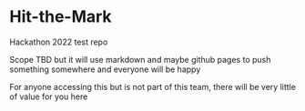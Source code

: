 # Hit-the-Mark
Hackathon 2022 test repo

Scope TBD but it will use markdown and maybe github pages to push something somewhere and everyone will be happy

For anyone accessing this but is not part of this team, there will be very little of value for you here
